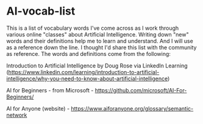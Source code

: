 # AI-vocab-list

This is a list of vocabulary words I've come across as I work through various online "classes" about Artificial Intelligence. Writing down "new" words and their definitions help me to learn and understand. And I will use as a reference down the line. 
I thought I'd share this list with the community as reference.
The words and definitions come from the following:

Introduction to Artificial Intelligence by Doug Rose via LinkedIn Learning (https://www.linkedin.com/learning/introduction-to-artificial-intelligence/why-you-need-to-know-about-artificial-intelligence)

AI for Beginners - from Microsoft - https://github.com/microsoft/AI-For-Beginners/

AI for Anyone (website) - https://www.aiforanyone.org/glossary/semantic-network
